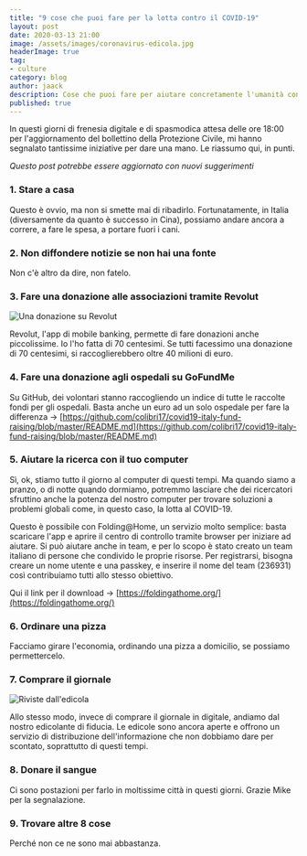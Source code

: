 ```yaml
---
title: "9 cose che puoi fare per la lotta contro il COVID-19"
layout: post
date: 2020-03-13 21:00
image: /assets/images/coronavirus-edicola.jpg
headerImage: true
tag:
- culture
category: blog
author: jaack
description: Cose che puoi fare per aiutare concretamente l'umanità contro l'epidemia globale COVID-19 causata dal nuovo Coronavirus SARS-CoV-2
published: true
---
```


In questi giorni di frenesia digitale e di spasmodica attesa delle ore 18:00 per l'aggiornamento del bollettino della Protezione Civile, mi hanno segnalato tantissime iniziative per dare una mano. Le riassumo qui, in punti.

*Questo post potrebbe essere aggiornato con nuovi suggerimenti*

<h3>1. Stare a casa</h3>

Questo è ovvio, ma non si smette mai di ribadirlo. Fortunatamente, in Italia (diversamente da quanto è successo in Cina), possiamo andare ancora a correre, a fare le spesa, a portare fuori i cani.

<h3>2. Non diffondere notizie se non hai una fonte</h3>

Non c'è altro da dire, non fatelo.


<h3>3. Fare una donazione alle associazioni tramite Revolut</h3>

<img class="image" src="{{base}}/assets/images/coronavirus-donazione-revolut.png" alt="Una donazione su Revolut" />

Revolut, l'app di mobile banking, permette di fare donazioni anche piccolissime. Io l'ho fatta di 70 centesimi. Se tutti facessimo una donazione di 70 centesimi, si raccoglierebbero oltre 40 milioni di euro.


<h3>4. Fare una donazione agli ospedali su GoFundMe</h3>

Su GitHub, dei volontari stanno raccogliendo un indice di tutte le raccolte fondi per gli ospedali. Basta anche un euro ad un solo ospedale per fare la differenza -> [https://github.com/colibri17/covid19-italy-fund-raising/blob/master/README.md](https://github.com/colibri17/covid19-italy-fund-raising/blob/master/README.md)


<h3>5. Aiutare la ricerca con il tuo computer</h3>

Sì, ok, stiamo tutto il giorno al computer di questi tempi. Ma quando siamo a pranzo, o di notte quando dormiamo, potremmo lasciare che dei ricercatori sfruttino anche la potenza del nostro computer per trovare soluzioni a problemi globali come, in questo caso, la lotta al COVID-19.

Questo è possibile con Folding@Home, un servizio molto semplice: basta scaricare l'app e aprire il centro di controllo tramite browser per iniziare ad aiutare. Si può aiutare anche in team, e per lo scopo è stato creato un team italiano di persone che condivido le proprie risorse. Per registrarsi, bisogna creare un nome utente e una passkey, e inserire il nome del team (236931) così contribuiamo tutti allo stesso obiettivo.

Qui il link per il download -> [https://foldingathome.org/](https://foldingathome.org/)

### 6. Ordinare una pizza

Facciamo girare l'economia, ordinando una pizza a domicilio, se possiamo permettercelo.

### 7. Comprare il giornale

<img class="image" src="{{base}}/assets/images/coronavirus-edicola.jpg"
alt="Riviste dall'edicola" />

Allo stesso modo, invece di comprare il giornale in digitale, andiamo dal nostro edicolante di fiducia. Le edicole sono ancora aperte e offrono un servizio di distribuzione dell'informazione che non dobbiamo dare per scontato, soprattutto di questi tempi.

### 8. Donare il sangue
Ci sono postazioni per farlo in moltissime città in questi giorni. Grazie Mike per la segnalazione.

### 9. Trovare altre 8 cose
Perché non ce ne sono mai abbastanza.
